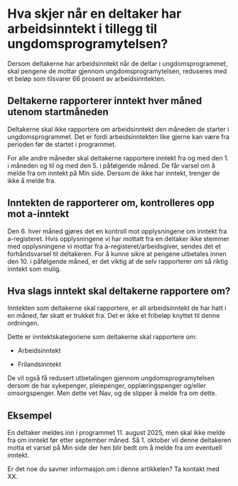 # Hva skjer når en deltaker har arbeidsinntekt i tillegg til ungdomsprogramytelsen?

Dersom deltakerne har arbeidsinntekt når de deltar i ungdomsprogrammet, skal pengene de mottar gjennom ungdomsprogramytelsen, reduseres med et beløp som tilsvarer 66 prosent av arbeidsinntekten.

## Deltakerne rapporterer inntekt hver måned utenom startmåneden

Deltakerne skal ikke rapportere om arbeidsinntekt den måneden de starter i ungdomsprogrammet. Det er fordi arbeidsinntekten like gjerne kan være fra perioden før de startet i programmet.

For alle andre måneder skal deltakerne rapportere inntekt fra og med den 1. i måneden og til og med den 5. i påfølgende måned. De får varsel om å melde fra om inntekt på Min side. Dersom de ikke har inntekt, trenger de ikke å melde fra.

## Inntekten de rapporterer om, kontrolleres opp mot a-inntekt

Den 6. hver måned gjøres det en kontroll mot opplysningene om inntekt fra a-registeret. Hvis opplysningene vi har mottatt fra en deltaker ikke stemmer med opplysningene vi mottar fra a-registeret/arbeidsgiver, sendes det et forhåndsvarsel til deltakeren. For å kunne sikre at pengene utbetales innen den 10. i påfølgende måned, er det viktig at de selv rapporterer om så riktig inntekt som mulig.

## Hva slags inntekt skal deltakerne rapportere om?

Inntekten som deltakerne skal rapportere, er all arbeidsinntekt de har hatt i en måned, før skatt er trukket fra. Det er ikke et fribeløp knyttet til denne ordningen.

Dette er inntektskategoriene som deltakerne skal rapportere om:

- Arbeidsinntekt

- Frilandsinntekt

De vil også få redusert utbetalingen gjennom ungdomsprogramytelsen dersom de har sykepenger, pleiepenger, opplæringspenger og/eller omsorgspenger. Men dette vet Nav, og de slipper å melde fra om dette.

## Eksempel

En deltaker meldes inn i programmet 11. august 2025, men skal ikke melde fra om inntekt før etter september måned. Så 1. oktober vil denne deltakeren motta et varsel på Min side der hen blir bedt om å melde fra om eventuell inntekt.

Er det noe du savner informasjon om i denne artikkelen? Ta kontakt med XX.
